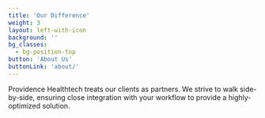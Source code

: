```yaml
---
title: 'Our Difference'
weight: 3
layout: left-with-icon
background: ''
bg_classes:
  - bg-position-top
button: 'About Us'
buttonLink: 'about/'
---
```


Providence Healthtech treats our clients as partners. We strive to walk side-by-side, ensuring close integration with your workflow to provide a highly-optimized solution.
